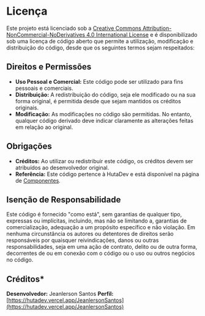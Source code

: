 # Licença

Este projeto está licenciado sob a [Creative Commons Attribution-NonCommercial-NoDerivatives 4.0 International License](https://creativecommons.org/licenses/by/4.0/) e é disponibilizado sob uma licença de código aberto que permite a utilização, modificação e distribuição do código, desde que os seguintes termos sejam respeitados:

## Direitos e Permissões

- **Uso Pessoal e Comercial:** Este código pode ser utilizado para fins pessoais e comerciais.
- **Distribuição:** A redistribuição do código, seja ele modificado ou na sua forma original, é permitida desde que sejam mantidos os créditos originais.
- **Modificação:** As modificações no código são permitidas. No entanto, qualquer código derivado deve indicar claramente as alterações feitas em relação ao original.

## Obrigações

- **Créditos:** Ao utilizar ou redistribuir este código, os créditos devem ser atribuídos ao desenvolvedor original.
- **Referência:** Este código pertence à HutaDev e está disponível na página de [Componentes](https://hutadev.vercel.app/Componentes).

## Isenção de Responsabilidade

Este código é fornecido "como está", sem garantias de qualquer tipo, expressas ou implícitas, incluindo, mas não se limitando a, garantias de comercialização, adequação a um propósito específico e não violação. Em nenhuma circunstância os autores ou detentores de direitos serão responsáveis por quaisquer reivindicações, danos ou outras responsabilidades, seja em uma ação de contrato, delito ou de outra forma, decorrentes de ou em conexão com o código ou o uso ou outros negócios no código.

## Créditos*

**Desenvolvedor:** Jeanlerson Santos 
**Perfil:** [https://hutadev.vercel.app/JeanlersonSantos](https://hutadev.vercel.app/JeanlersonSantos)
